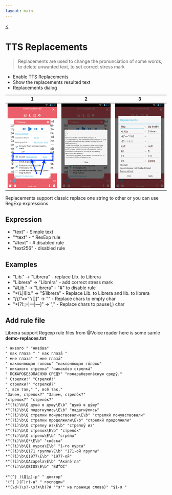 ```yaml
---
layout: main
---
```

[<](/wiki/faq)

# TTS Replacements

> Replacements are used to change the pronunciation of some words, to delete unwanted text, to set correct stress mark 

* Enable TTS Replacements
* Show the replacements resulted text
* Replacements dialog

|1|2|3|
|-|-|-|
|![](1.png)|![](2.png)|![](3.png)|


Replacements support classic replace one string to other or you can use RegExp expressions  

## Expression

* "text" - Simple text
* "*text" - * RexExp rule
* "#text" - # disabled rule
* "text256" - disabled rule

## Examples

* "Lib." -> "Librera" - replace Lib. to Librera  
* "Librera" -> "Libréra" - add correct stress mark
* "#Lib." -> "Librera" - "#" to disable rule
* "*(L&#124;l)ib." -> "$1ibrera" - Replace Lib. to Librera and lib. to librera
* "*[()"«»*”“/[]]" -> "" - Replace chars to empty char
* "*[?!:;–|—|―]" -> "," - Replace chars to pause(,) char

## Add rule file

Librera support Regexp rule files from @Voice reader
here is some samle **demo-replaces.txt**

```
" живого " "живо́ва"
" как глаза " " как глаза́ "
" мне глаза" " мне глаза́"
" наклоняющая головы" "наклоня́ющая го́ловы"
" никакого стрелка" "никако́во стрелка́"
" ПОЖАРОБЕЗОПАСНУЮ СРЕДУ" "пожарабезопа́сную среду́."
" Стрелки!" "Стрелки́!"
" стрелки?" "стрелки́?"
", все так," ", всё так,"
"Зачем, стрелок?" "Зачем, стрело́к?"
"стрелок?" "стрело́к?"
*"(?i)\b\Q душа в душу\E\b" "душа́ в ду́шу"
*"(?i)\b\Q подогнулись\E\b" "падагну́лись"
*"(?i)\b\Q стрелки почувствовали\E\b" "стрелки́ почувствовали"
*"(?i)\b\Q стрелки продолжили\E\b" "стрелки́ продолжили"
*"(?i)\b\Q стрелку из\E\b" "стрелку́ из"
*"(?i)\b\Q стрелок\E\b" "стрело́к"
*"(?i)\b\Q стрелы\E\b" "стре́лы"
*"(?i)\b\Q*\E\b" "сно́ска"
*"(?i)\b\Q1 курса\E\b" "1-го курса"
*"(?i)\b\Q171 группы\E\b" "171-ой группы"
*"(?i)\b\Q1977\E\b" "1977-ой"
*"(?i)\b\QAcapela\E\b" "Акапэ́'ла"
*"(?i)\b\QBIOS\E\b" "БИ́“О́С"

*"(^| )(Д|д)-р" " доктор"
"(^| )(Г|г)-н" " господин"
*"(\d+)\s?-\s?я\b(?# ""я"" на границе слова)" "$1-я "
```


   